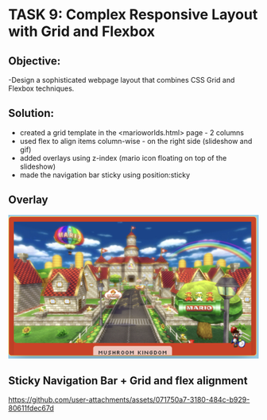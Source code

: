 # TASK 9: **Complex Responsive Layout with Grid and Flexbox**

## **Objective:**

-Design a sophisticated webpage layout that combines CSS Grid and Flexbox techniques.

## Solution:

- created a grid template in the <marioworlds.html> page - 2 columns
- used flex to align items column-wise - on the right side (slideshow and gif)
- added overlays using z-index (mario icon floating on top of the slideshow)
- made the navigation bar sticky using position:sticky

## Overlay

![Screenshot](task9_overlay.png)

## Sticky Navigation Bar + Grid and flex alignment 


https://github.com/user-attachments/assets/071750a7-3180-484c-b929-80611fdec67d


